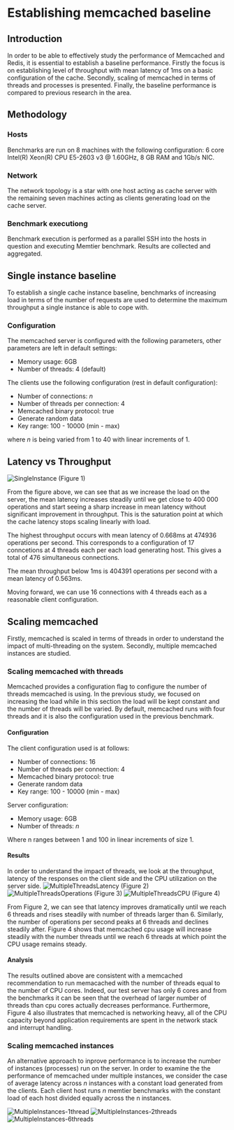 # Establishing memcached baseline

## Introduction
In order to be able to effectively study the performance of Memcached and Redis, it is essential to establish a baseline performance. Firstly the focus is on establishing level of throughput with mean latency of 1ms on a basic configuration of the cache. Secondly, scaling of memcached in terms of threads and processes is presented. Finally, the baseline performance is compared to previous research in the area.

## Methodology

### Hosts
Benchmarks are run on 8 machines with the following configuration: 6 core Intel(R) Xeon(R) CPU E5-2603 v3 @ 1.60GHz, 8 GB RAM and 1Gb/s NIC.

### Network
The network topology is a star with one host acting as cache server with the remaining seven machines acting as clients generating load on the cache server.

### Benchmark executiong
Benchmark execution is performed as a parallel SSH into the hosts in question and executing Memtier benchmark. Results are collected and aggregated.


## Single instance baseline
To establish a single cache instance baseline, benchmarks of increasing load in terms of the number of requests are used to determine the maximum throughput a single instance is able to cope with.

### Configuration
The memcached server is configured with the following parameters, other parameters are left in default settings:
* Memory usage: 6GB
* Number of threads: 4 (default)

The clients use the following configuration (rest in default configuration):
* Number of connections: *n*
* Number of threads per connection: 4
* Memcached binary protocol: true
* Generate random data
* Key range: 100 - 10000 (min - max)

where *n* is being varied from 1 to 40 with linear increments of 1.

## Latency vs Throughput
![SingleInstance](./single-instance-baseline.png)
(Figure 1)

From the figure above, we can see that as we increase the load on the server, the mean latency increases steadily until we get close to 400 000 operations and start seeing a sharp increase in mean latency without significant improvement in throughput. This is the saturation point at which the cache latency stops scaling linearly with load.

The highest throughput occurs with mean latency of 0.668ms at 474936 operations per second. This corresponds to a configuration of 17 conncetions at 4 threads each per each load generating host. This gives a total of 476 simultaneous connections.

The mean throughput below 1ms is 404391 operations per second with a mean latency of 0.563ms.

Moving forward, we can use 16 connections with 4 threads each as a reasonable client configuration.


## Scaling memcached
Firstly, memcached is scaled in terms of threads in order to understand the impact of multi-threading on the system. Secondly, multiple memcached instances are studied.

### Scaling memcached with threads
Memcached provides a configuration flag to configure the number of threads memcached is using. In the previous study, we focused on increasing the load while in this section the load will be kept constant and the number of threads will be varied. By default, memcached runs with four threads and it is also the configuration used in the previous benchmark.

#### Configuration
The client configuration used is at follows:
* Number of connections: 16
* Number of threads per connection: 4
* Memcached binary protocol: true
* Generate random data
* Key range: 100 - 10000 (min - max)

Server configuration:
* Memory usage: 6GB
* Number of threads: *n*

Where n ranges between 1 and 100 in linear increments of size 1.

#### Results
In order to understand the impact of threads, we look at the throughput, latency of the responses on the client side and the CPU utilization on the server side.
![MultipleThreadsLatency](./multiple-threads-latency.png)
(Figure 2)
![MultipleThreadsOperations](./multiple-threads-operations.png)
(Figure 3)
![MultipleThreadsCPU](./multiple-threads-cpu.png)
(Figure 4)

From Figure 2, we can see that latency improves dramatically until we reach 6 threads and rises steadily with number of threads larger than 6. Similarly, the number of operations per second peaks at 6 threads and declines steadily after. Figure 4 shows that memcached cpu usage will increase steadily with the number threads until we reach 6 threads at which point the CPU usage remains steady.

#### Analysis
The results outlined above are consistent with a memcached recommendation to run memacached with the number of threads equal to the number of CPU cores. Indeed, our test server has only 6 cores and from the benchmarks it can be seen that the overhead of larger number of threads than cpu cores actually decreases performance. Furthermore, Figure 4 also illustrates that memcached is networking heavy, all of the CPU capacity beyond application requirements are spent in the network stack and interrupt handling.


### Scaling memcached instances
An alternative approach to inprove performance is to increase the number of instances (processes) run on the server. In order to examine the the performance of memcached under multiple instances, we consider the case of average latency across *n* instances with a constant load generated from the clients. Each client host runs *n* memtier benchmarks with the constant load of each host divided equally across the n instances.

![MultipleInstances-1thread](./multiple-instances-1thread.png)
![MultipleInstances-2threads](./multiple-instances-2threads.png)
![MultipleInstances-6threads](./multiple-instances-2threads.png)


